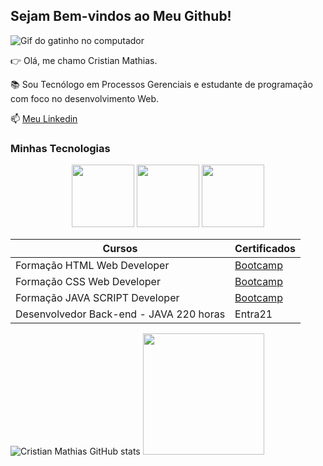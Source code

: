 ## Sejam Bem-vindos ao Meu Github!

![Gif do gatinho no computador](https://media1.tenor.com/m/29Ok5pc0ivAAAAAd/gatinho-gato.gif)

👉 Olá, me chamo Cristian Mathias.

📚 Sou Tecnólogo em Processos Gerenciais e estudante de programação com foco no desenvolvimento Web.

📫 [Meu Linkedin](https://www.linkedin.com/in/cristian-mathias)

### Minhas Tecnologias

<p align="center">
<img src="https://cdn.jsdelivr.net/gh/devicons/devicon@latest/icons/html5/html5-plain-wordmark.svg" width="100px">   
<img src="https://cdn.jsdelivr.net/gh/devicons/devicon@latest/icons/css3/css3-plain-wordmark.svg" width="100px">             
<img src="https://cdn.jsdelivr.net/gh/devicons/devicon@latest/icons/javascript/javascript-original.svg" width="100px">
</p>

| Cursos | Certificados |
|--------|--------------|
|Formação HTML Web Developer|[Bootcamp](https://www.dio.me/certificate/FBEA8CC5/share)|
|Formação CSS Web Developer|[Bootcamp](https://www.dio.me/certificate/OSSFXFIC/share)|
|Formação JAVA SCRIPT Developer|[Bootcamp](https://www.dio.me/certificate/O3GRLXUQ/share)|
|Desenvolvedor Back-end - JAVA  220 horas| Entra21 |

        
![Cristian Mathias GitHub stats](https://github-readme-stats.vercel.app/api?username=Cristian-Mathias&show_icons=true&theme=radical)
<img loading="lazy" height="194em" src="https://github-readme-stats.vercel.app/api/top-langs/?username=Cristian-Mathias&layout=compact&langs_count=7&theme=dracula">


<!-- **Cristian-Mathias/Cristian-Mathias** is a ✨ _special_ ✨ repository because its `README.md` (this file) appears on your GitHub profile.

Here are some ideas to get you started:

- 🔭 I’m currently working on ...
- 🌱 I’m currently learning ...
- 👯 I’m looking to collaborate on ...
- 🤔 I’m looking for help with ...
- 💬 Ask me about ...
- 📫 How to reach me: ...
- 😄 Pronouns: ...
- ⚡ Fun fact: ... -->

